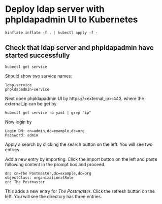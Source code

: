 # Deploy ldap server with phpldapadmin UI to Kubernetes

`kinflate inflate -f . | kubectl apply -f -`

## Check that ldap server and phpldapadmin have started successfully

`kubectl get service`

Should show two service names:

```
ldap-service
phpldapadmin-service
```

Next open phpldapadmin UI by https://<external_ip>:443, where the external_ip can be get by

`kubectl get service -o yaml | grep "ip"`

Now login by

```
Login DN: cn=admin,dc=example,dc=org
Password: admin
```

Apply a search by clicking the search button on the left. You will see two entries.


Add a new entry by importing. Click the import button on the left and paste following content in the prompt box and proceed.

```
dn: cn=The Postmaster,dc=example,dc=org
objectClass: organizationalRole
cn: The Postmaster
```

This adds a new entry for _The Postmaster_. Click the refresh button on the left. You will see the directory has three entries.